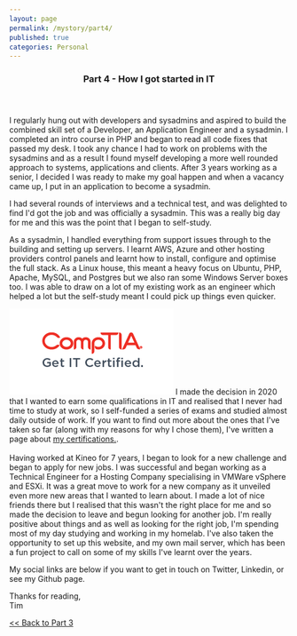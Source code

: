 ```yaml
---
layout: page
permalink: /mystory/part4/
published: true
categories: Personal
---
```

<header class="post-header">
  <h3 class="post-title">Part 4 - How I got started in IT</h3>
</header>
I regularly hung out with developers and sysadmins and aspired to build the combined skill set of a Developer, an Application Engineer and a sysadmin. I completed an intro course in PHP and began to read all code fixes that passed my desk. I took any chance I had to work on problems with the
sysadmins and as a result I found myself developing a more well rounded approach to systems, applications and clients. After 3 years working as a senior, I decided I was ready to make my goal happen and when a vacancy came up, I put in an application to become a sysadmin.

I had several rounds of interviews and a technical test, and was delighted to find I'd got the job and was officially a sysadmin. This was a really big day for me and this was the point that I began to self-study.

As a sysadmin, I handled everything from support issues through to the building and setting up servers. I learnt AWS, Azure and other hosting providers control panels and learnt how to install, configure and optimise the full stack. As a Linux house, this meant a heavy focus on Ubuntu, PHP, Apache, MySQL, and Postgres but we also ran some Windows Server boxes too. I was able to draw on a lot of my existing work as an engineer which helped a lot but the self-study meant I could pick up things even quicker.

<a href="https://comptia.org/">
<img src="/_pictures/comptia.gif" alt="Comptia" class="leftimg" /></a>
I made the decision in 2020 that I wanted to earn some qualifications in IT and realised that I never had time to study at work, so I self-funded a series of exams and studied almost daily outside of work. If you want to find out more about the ones that I've taken so far (along with my reasons for why I chose them), I've written a page about <a href="/mycertifications">my certifications.</a>.
<br>
<br>
Having worked at Kineo for 7 years, I began to look for a new challenge and began to apply for new jobs. I was successful and began working as a Technical Engineer for a Hosting Company specialising in VMWare vSphere and ESXi. It was a great move to work for a new company as it unveiled even more new areas that I wanted to learn about. I made a lot of nice friends there but I realised that this wasn't the right place for me and so made the decision to leave and begun looking for another job. I'm really positive about things and as well as looking for the right job, I'm spending most of my day studying and working in my homelab. I've also taken the opportunity to set up this website, and my own mail server, which has been a fun project to call on some of my skills I've learnt over the years.

My social links are below if you want to get in touch on Twitter, Linkedin, or see my Github page.

Thanks for reading,<br>
Tim

<div><a id="l" href="/mystory/part3"><< Back to Part 3</a>&nbsp;</div>
<br>
